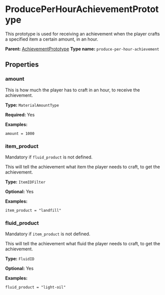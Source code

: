 # ProducePerHourAchievementPrototype

This prototype is used for receiving an achievement when the player crafts a specified item a certain amount, in an hour.

**Parent:** [AchievementPrototype](AchievementPrototype.md)
**Type name:** `produce-per-hour-achievement`

## Properties

### amount

This is how much the player has to craft in an hour, to receive the achievement.

**Type:** `MaterialAmountType`

**Required:** Yes

**Examples:**

```
amount = 1000
```

### item_product

Mandatory if `fluid_product` is not defined.

This will tell the achievement what item the player needs to craft, to get the achievement.

**Type:** `ItemIDFilter`

**Optional:** Yes

**Examples:**

```
item_product = "landfill"
```

### fluid_product

Mandatory if `item_product` is not defined.

This will tell the achievement what fluid the player needs to craft, to get the achievement.

**Type:** `FluidID`

**Optional:** Yes

**Examples:**

```
fluid_product = "light-oil"
```

